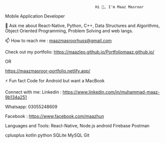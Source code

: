                                              Hi 👋, I'm Maaz Masroor

Mobile Application Developer

💬 Ask me about React-Native, Python, C++, Data Structures and Algorithms, Object Oriented Programming, Problem Solving and web langs.

📫 How to reach me :
maazmasroorhuss@gmail.com

Check out my portfolio:
https://maazleo.github.io/Portfoliomaaz.github.io/

OR

https://maazmasroor-portfolio.netlify.app/

⚡ Fun fact Code for Android but want a MacBook

Connect with me:
Linkedin : https://www.linkedin.com/in/muhammad-maaz-9b134a251

Whatsapp: 03055248609

Facebook :
https://www.facebook.com/maazhun

Languages and Tools:
React-Native, Node.js android Firebase Postman

cplusplus kotlin python SQLite MySQL Git
